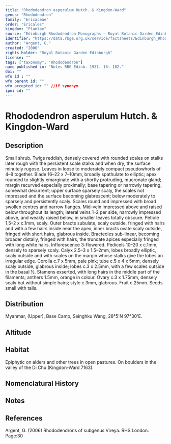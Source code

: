 ```yaml
---
title: "Rhododendron asperulum Hutch. & Kingdon-Ward"
genus: "Rhododendron"
family: "Ericaceae"
order: "Ericales"
kingdom: "Plantae"
source: "Edinburgh Rhododendron Monographs – Royal Botanic Garden Edinburgh"
identifier: "https://data.rbge.org.uk/service/factsheets/Edinburgh_Rhododendron_Monographs.xhtml"
author: "Argent, G."
created: "2006"
rights holder: "Royal Botanic Garden Edinburgh"
license: ""
tags: ["taxonomy", "Rhododendron"]
name published in: "Notes RBG Edinb. 1931. 16: 182."
doi: ""
wfo id : ""
wfo parent id: ""
wfo accepted id: "" //if synonym                      
ipni id: ""
---
```


                       

# Rhododendron asperulum Hutch. & Kingdon-Ward

## Description
Small shrub. Twigs reddish, densely covered with rounded scales on stalks later rough with the persistent scale stalks and when dry, the surface minutely rugose. Leaves in loose to moderately compact pseudowhorls of 4–8 together. Blade 16–22 x 7–10mm, broadly spathulate to elliptic; apex rounded to slightly emarginate with a shortly protruding, mucronate gland; margin recurved especially proximally; base tapering or narrowly tapering, somewhat decurrent; upper surface sparsely scaly, the scales not impressed and the surface becoming glabrescent; below moderately to sparsely and persistently scaly. Scales round and impressed with broad swollen centres and narrow flanges. Mid-vein impressed above and raised below throughout its length; lateral veins 1–2 per side, narrowly impressed above, and weakly raised below, in smaller leaves totally obscure. Petiole 1.5–2 x c.1mm, scaly. Outer bracts subulate, scaly outside, fringed with hairs and with a few hairs inside near the apex, inner bracts ovate scaly outside, fringed with short hairs, glabrous inside. Bracteoles sub-linear, becoming broader distally, fringed with hairs, the truncate apices especially fringed with long white hairs. Inflorescence 3-flowered. Pedicels 10–20 x c.1mm, densely to sparsely scaly. Calyx 2.5–3 x 1.5–2mm, lobes broadly elliptic, scaly outside and with scales on the margin whose stalks give the lobes an irregular edge. Corolla c.7 x 5mm, pale pink; tube c.5 x 4 x 5mm, densely scaly outside, glabrous inside; lobes c.3 x 2.5mm, with a few scales outside in the basal ½. Stamens exserted, with long hairs in the middle part of the filaments; anthers 1.5mm, orange in colour. Ovary c.3 x 1.75mm, densely scaly but without simple hairs; style c.3mm, glabrous. Fruit c.25mm. Seeds small with tails.

## Distribution
Myanmar, (Upper), Base Camp, Seinghku Wang, 28°5'N 97°30'E.

## Altitude


## Habitat
Epiphytic on alders and other trees in open pastures. On boulders in the valley of the Di Chu (Kingdon-Ward 7163).

## Nomenclatural History

                       
## Notes


## References

Argent, G. (2006) Rhododendrons of subgenus Vireya. RHS:London. Page:30
